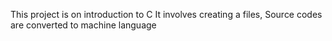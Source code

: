 This project is on introduction to C
It involves creating a files, 
Source codes are converted to machine language
 

